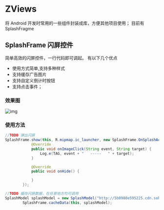 # ZViews
将 Android 开发时常用的一些组件封装成库，方便其他项目使用；
目前有 SplashFragme 

## SplashFrame 闪屏控件 
简单高效的闪屏控件，一行代码即可调起。
有以下几个优点
- 使用方式简单,支持多种样式
- 支持缓存广告图片
- 支持自定义倒计时按钮
- 支持点击事件；
### 效果图
![img](https://im4.ezgif.com/tmp/ezgif-4-d9c08b3e6c.gif)
### 使用方法
```java
//TODO 弹出闪屏
SplashFrame.show(this, R.mipmap.ic_launcher, new SplashFrame.OnSplashActionListener() {
            @Override
            public void onImageClick(String event, String target) {
                Log.e(TAG, event + "   -----   " + target);
            }

            @Override
            public void onHide() {

            }
        });

//TODO 缓存闪屏数据，在任意地方均可调用
SplashModel splashModel = new SplashModel("http://5b0988e595225.cdn.sohucs.com/images/20180312/7239efc4c9cf46e68a144748f8010af6.jpeg","event","target");
        SplashFrame.cacheData(this, splashModel);
```